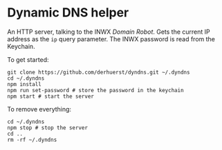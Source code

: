 # Dynamic DNS helper

An HTTP server, talking to the INWX *Domain Robot*. Gets the current IP address as the `ip` query parameter. The INWX password is read from the Keychain.

To get started:

```shell
git clone https://github.com/derhuerst/dyndns.git ~/.dyndns
cd ~/.dyndns
npm install
npm run set-password # store the password in the keychain
npm start # start the server
```

To remove everything:

```shell
cd ~/.dyndns
npm stop # stop the server
cd ..
rm -rf ~/.dyndns
```
